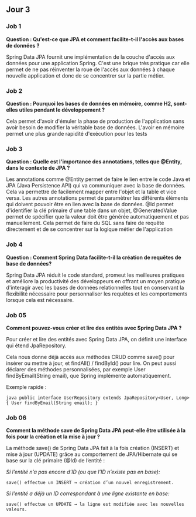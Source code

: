 ## Jour 3

### Job 1
**Question : Qu'est-ce que JPA et comment facilite-t-il l'accès aux bases de données ?**

Spring Data JPA fournit une implémentation de la couche d'accès aux données pour une application Spring. C'est une brique très pratique car elle permet de ne pas réinventer la roue de l'accès aux données à chaque nouvelle application et donc de se concentrer sur la partie métier.

### Job 2
**Question : Pourquoi les bases de données en mémoire, comme H2, sont-elles utiles pendant le développement ?**

Cela permet d'avoir d'émuler la phase de production de l'application sans avoir besoin de modifier la véritable base de données.
L'avoir en mémoire permet une plus grande rapidité d'exécution pour les tests


### Job 3
**Question : Quelle est l'importance des annotations, telles que @Entity, dans le contexte de JPA ?**

Les annotations comme @Entity permet de faire le lien entre le code Java et JPA (Java Persistence API) qui va communiquer avec la base de données.
Cela va permettre de facilement mapper entre l'objet et la table et vice versa.
Les autres annotations permet de paramètrer les différents éléments qui doivent pouvoir être en lien avec la base de données.
@Id permet d'identifier la clé primaire d'une table dans un objet, @GeneratedValue permet de spécifier que la valeur doit être générée automatiquement et pas manuellement.
Cela permet de faire du SQL sans faire de requête directement et de se concentrer sur la logique métier de l'application



### Job 4
**Question : Comment Spring Data facilite-t-il la création de requêtes de base de données?**

Spring Data JPA réduit le code standard, promeut les meilleures pratiques et améliore la productivité des développeurs en offrant un moyen pratique d'interagir avec les bases de données relationnelles tout en conservant la flexibilité nécessaire pour personnaliser les requêtes et les comportements lorsque cela est nécessaire.

### Job 05
**Comment pouvez-vous créer et lire des entités avec Spring Data JPA ?**

Pour créer et lire des entités avec Spring Data JPA, on définit une interface qui étend JpaRepository.

Cela nous donne déjà accès aux méthodes CRUD comme save() pour insérer ou mettre à jour, et findAll() / findById() pour lire. On peut aussi déclarer des méthodes personnalisées, par exemple User findByEmail(String email), que Spring implémente automatiquement.

Exemple rapide :

`java
public interface UserRepository extends JpaRepository<User, Long> {
User findByEmail(String email);
}`

### Job 06
**Comment la méthode save de Spring Data JPA peut-elle être utilisée à la fois pour la création et la mise à jour ?**

La méthode save() de Spring Data JPA fait à la fois création (INSERT) et mise à jour (UPDATE) grâce au comportement de JPA/Hibernate qui se base sur la clé primaire (@Id) de l’entité :

*Si l’entité n’a pas encore d’ID (ou que l’ID n’existe pas en base):*

    save() effectue un INSERT → création d’un nouvel enregistrement.

*Si l’entité a déjà un ID correspondant à une ligne existante en base:*

    save() effectue un UPDATE → la ligne est modifiée avec les nouvelles valeurs.
